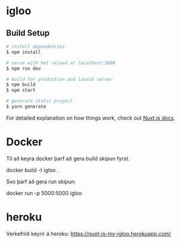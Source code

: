 # igloo

## Build Setup

```bash
# install dependencies
$ npm install

# serve with hot reload at localhost:3000
$ npm run dev

# build for production and launch server
$ npm build
$ npm start

# generate static project
$ yarn generate
```

For detailed explanation on how things work, check out [Nuxt.js docs](https://nuxtjs.org).

# Docker

Til að keyra docker þarf að gera build skipun fyrst.

docker build -t igloo .

Svo þarf að gera run skipun:

docker run -p 5000:5000 igloo


# heroku

Verkefnið keyrir á heroku: https://nuxt-js-my-igloo.herokuapp.com/

